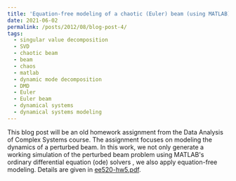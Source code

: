 ```yaml
---
title: 'Equation-free modeling of a chaotic (Euler) beam (using MATLAB)'
date: 2021-06-02
permalink: /posts/2012/08/blog-post-4/
tags:
  - singular value decomposition
  - SVD
  - chaotic beam
  - beam
  - chaos
  - matlab
  - dynamic mode decomposition
  - DMD
  - Euler
  - Euler beam
  - dynamical systems
  - dynamical systems modeling
---
```

This blog post will be an old homework assignment from the Data Analysis of Complex Systems course. The assignment focuses on modeling the dynamics of a perturbed beam. In this work, we not only generate a working simulation of the perturbed beam problem using MATLAB's ordinary differential equation (ode) solvers , we also apply equation-free modeling. Details are given in [ee520-hw5.pdf](http://mackkv.github.io/files/ee520-hw5.pdf).
